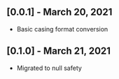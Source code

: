 ## [0.0.1] - March 20, 2021

- Basic casing format conversion

## [0.1.0] - March 21, 2021

- Migrated to null safety
